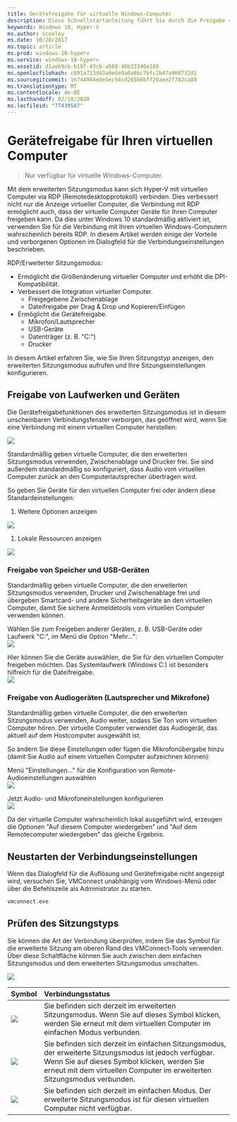 ```yaml
---
title: Gerätefreigabe für virtuelle Windows-Computer
description: Diese Schnellstartanleitung führt Sie durch die Freigabe von Geräten für virtuelle Hyper-V-Computer (USB, Audio, Mikrofon und bereitgestellte Laufwerke).
keywords: Windows 10, Hyper-V
ms.author: scooley
ms.date: 10/20/2017
ms.topic: article
ms.prod: windows-10-hyperv
ms.service: windows-10-hyperv
ms.assetid: d1aeb9cb-b18f-43cb-a568-46b33346a188
ms.openlocfilehash: c891a723d43a9e6e0a0a8bc7bfc2b47a960732d1
ms.sourcegitcommit: 16744984ede5ec94cd265b6bff20aee2f782ca88
ms.translationtype: MT
ms.contentlocale: de-DE
ms.lasthandoff: 02/18/2020
ms.locfileid: "77439587"
---
```

# <a name="share-devices-with-your-virtual-machine"></a>Gerätefreigabe für Ihren virtuellen Computer

> Nur verfügbar für virtuelle Windows-Computer.

Mit dem erweiterten Sitzungsmodus kann sich Hyper-V mit virtuellen Computer via RDP (Remotedesktopprotokoll) verbinden.  Dies verbessert nicht nur die Anzeige virtueller Computer, die Verbindung mit RDP ermöglicht auch, dass der virtuelle Computer Geräte für Ihren Computer freigeben kann.  Da dies unter Windows 10 standardmäßig aktiviert ist, verwenden Sie für die Verbindung mit Ihren virtuellen Windows-Computern wahrscheinlich bereits RDP.  In diesem Artikel werden einige der Vorteile und verborgenen Optionen im Dialogfeld für die Verbindungseinstellungen beschrieben.

RDP/Erweiterter Sitzungsmodus:

* Ermöglicht die Größenänderung virtueller Computer und erhöht die DPI-Kompatibilität.
* Verbessert die Integration virtueller Computer.
  * Freigegebene Zwischenablage
  * Dateifreigabe per Drag & Drop und Kopieren/Einfügen
* Ermöglicht die Gerätefreigabe.
  * Mikrofon/Lautsprecher
  * USB-Geräte
  * Datenträger (z. B. "C:")
  * Drucker

In diesem Artikel erfahren Sie, wie Sie Ihren Sitzungstyp anzeigen, den erweiterten Sitzungsmodus aufrufen und Ihre Sitzungseinstellungen konfigurieren.

## <a name="share-drives-and-devices"></a>Freigabe von Laufwerken und Geräten

Die Gerätefreigabefunktionen des erweiterten Sitzungsmodus ist in diesem unscheinbaren Verbindungsfenster verborgen, das geöffnet wird, wenn Sie eine Verbindung mit einem virtuellen Computer herstellen:

![](media/esm-default-view.png)

Standardmäßig geben virtuelle Computer, die den erweiterten Sitzungsmodus verwenden, Zwischenablage und Drucker frei.  Sie sind außerdem standardmäßig so konfiguriert, dass Audio vom virtuellen Computer zurück an den Computerlautsprecher übertragen wird.

So geben Sie Geräte für den virtuellen Computer frei oder ändern diese Standardeinstellungen:

1. Weitere Optionen anzeigen

  ![](media/esm-show-options.png)

1. Lokale Ressourcen anzeigen

  ![](media/esm-local-resources.png)

### <a name="share-storage-and-usb-devices"></a>Freigabe von Speicher und USB-Geräten

Standardmäßig geben virtuelle Computer, die den erweiterten Sitzungsmodus verwenden, Drucker und Zwischenablage frei und übergeben Smartcard- und andere Sicherheitsgeräte an den virtuellen Computer, damit Sie sichere Anmeldetools vom virtuellen Computer verwenden können.

Wählen Sie zum Freigeben anderer Geräten, z. B. USB-Geräte oder Laufwerk "C:", im Menü die Option "Mehr...":  
![](media/esm-more-devices.png)

Hier können Sie die Geräte auswählen, die Sie für den virtuellen Computer freigeben möchten.  Das Systemlaufwerk (Windows C:) ist besonders hilfreich für die Dateifreigabe.  
![](media/esm-drives-usb.png)

### <a name="share-audio-devices-speakers-and-microphones"></a>Freigabe von Audiogeräten (Lautsprecher und Mikrofone)

Standardmäßig geben virtuelle Computer, die den erweiterten Sitzungsmodus verwenden, Audio weiter, sodass Sie Ton vom virtuellen Computer hören.  Der virtuelle Computer verwendet das Audiogerät, das aktuell auf dem Hostcomputer ausgewählt ist.

So ändern Sie diese Einstellungen oder fügen die Mikrofonübergabe hinzu (damit Sie Audio auf einem virtuellen Computer aufzeichnen können):

Menü "Einstellungen..." für die Konfiguration von Remote-Audioeinstellungen auswählen  
![](media/esm-audio.png)

Jetzt Audio- und Mikrofoneinstellungen konfigurieren  
![](media/esm-audio-settings.png)

Da der virtuelle Computer wahrscheinlich lokal ausgeführt wird, erzeugen die Optionen "Auf diesem Computer wiedergeben" und "Auf dem Remotecomputer wiedergeben" das gleiche Ergebnis.

## <a name="re-launching-the-connection-settings"></a>Neustarten der Verbindungseinstellungen

Wenn das Dialogfeld für die Auflösung und Gerätefreigabe nicht angezeigt wird, versuchen Sie, VMConnect unabhängig vom Windows-Menü oder über die Befehlszeile als Administrator zu starten.  

``` Powershell
vmconnect.exe
```

## <a name="check-session-type"></a>Prüfen des Sitzungstyps

Sie können die Art der Verbindung überprüfen, indem Sie das Symbol für die erweiterte Sitzung am oberen Rand des VMConnect-Tools verwenden.  Über diese Schaltfläche können Sie auch zwischen dem einfachen Sitzungsmodus und dem erweiterten Sitzungsmodus umschalten.

![](media/esm-button-location.png)

| Symbol | Verbindungsstatus |
|:-----|:---------|
|![](media/esm-basic.png)| Sie befinden sich derzeit im erweiterten Sitzungsmodus.  Wenn Sie auf dieses Symbol klicken, werden Sie erneut mit dem virtuellen Computer im einfachen Modus verbunden. |
|![](media/esm-connect.png)| Sie befinden sich derzeit im einfachen Sitzungsmodus, der erweiterte Sitzungsmodus ist jedoch verfügbar.  Wenn Sie auf dieses Symbol klicken, werden Sie erneut mit dem virtuellen Computer im erweiterten Sitzungsmodus verbunden.  |
|![](media/esm-stop.png)| Sie befinden sich derzeit im einfachen Modus.  Der erweiterte Sitzungsmodus ist für diesen virtuellen Computer nicht verfügbar. |